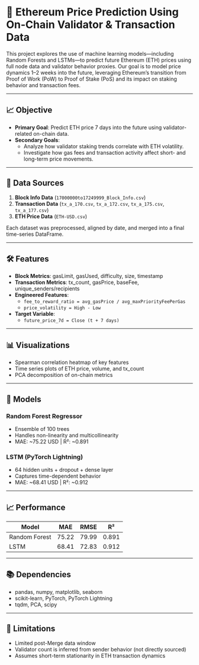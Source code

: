 # 🔮 Ethereum Price Prediction Using On-Chain Validator & Transaction Data

This project explores the use of machine learning models—including Random Forests and LSTMs—to predict future Ethereum (ETH) prices using full node data and validator behavior proxies. Our goal is to model price dynamics 1–2 weeks into the future, leveraging Ethereum’s transition from Proof of Work (PoW) to Proof of Stake (PoS) and its impact on staking behavior and transaction fees.

---

## 📈 Objective

- **Primary Goal**: Predict ETH price 7 days into the future using validator-related on-chain data.
- **Secondary Goals**:
  - Analyze how validator staking trends correlate with ETH volatility.
  - Investigate how gas fees and transaction activity affect short- and long-term price movements.

---

## 🧾 Data Sources

1. **Block Info Data** (`17000000to17249999_Block_Info.csv`)
2. **Transaction Data** (`tx_a_170.csv`, `tx_a_172.csv`, `tx_a_175.csv`, `tx_a_177.csv`)
3. **ETH Price Data** (`ETH-USD.csv`)

Each dataset was preprocessed, aligned by date, and merged into a final time-series DataFrame.

---

## 🛠️ Features

- **Block Metrics**: gasLimit, gasUsed, difficulty, size, timestamp
- **Transaction Metrics**: tx_count, gasPrice, baseFee, unique_senders/recipients
- **Engineered Features**: 
  - `fee_to_reward_ratio = avg_gasPrice / avg_maxPriorityFeePerGas`
  - `price_volatility = High - Low`
- **Target Variable**: 
  - `future_price_7d = Close (t + 7 days)`

---

## 📊 Visualizations

- Spearman correlation heatmap of key features
- Time series plots of ETH price, volume, and tx_count
- PCA decomposition of on-chain metrics

---

## 🤖 Models

### Random Forest Regressor
- Ensemble of 100 trees
- Handles non-linearity and multicollinearity
- MAE: ~75.22 USD | R²: ~0.891

### LSTM (PyTorch Lightning)
- 64 hidden units + dropout + dense layer
- Captures time-dependent behavior
- MAE: ~68.41 USD | R²: ~0.912

---

## 📈 Performance

| Model          | MAE     | RMSE    | R²     |
|----------------|---------|---------|--------|
| Random Forest  | 75.22   | 79.99   | 0.891  |
| LSTM           | 68.41   | 72.83   | 0.912  |

---

## 📚 Dependencies
- pandas, numpy, matplotlib, seaborn
- scikit-learn, PyTorch, PyTorch Lightning
- tqdm, PCA, scipy

---

## 📌 Limitations
- Limited post-Merge data window
- Validator count is inferred from sender behavior (not directly sourced)
- Assumes short-term stationarity in ETH transaction dynamics

